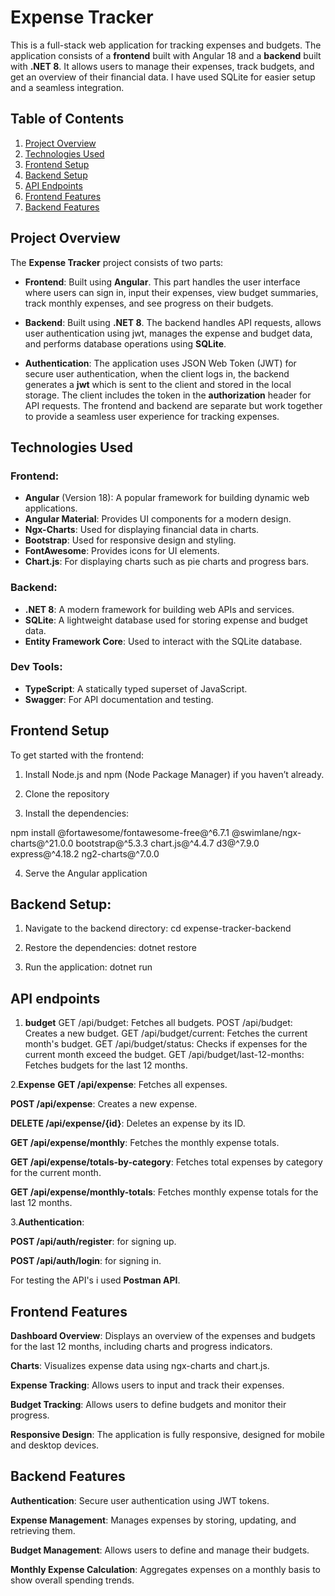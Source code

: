 # Expense Tracker

This is a full-stack web application for tracking expenses and budgets. The application consists of a **frontend** built with Angular 18 and a **backend** built with **.NET 8**. It allows users to manage their expenses, track budgets, and get an overview of their financial data.
I have used SQLite  for easier setup and a seamless integration.

## Table of Contents

1. [Project Overview](#project-overview)
2. [Technologies Used](#technologies-used)
3. [Frontend Setup](#frontend-setup)
4. [Backend Setup](#backend-setup)
5. [API Endpoints](#api-endpoints)
6. [Frontend Features](#frontend-features)
7. [Backend Features](#backend-features)

## Project Overview

The **Expense Tracker** project consists of two parts:

- **Frontend**: Built using **Angular**. This part handles the user interface where users can sign in, input their expenses, view budget summaries, track monthly expenses, and see progress on their budgets.
  
- **Backend**: Built using **.NET 8**. The backend handles API requests, allows user authentication using jwt, manages the expense and budget data, and performs database operations using **SQLite**.
- **Authentication**: The application uses JSON Web Token (JWT) for secure user authentication, when the client logs in, the backend generates a **jwt** which is sent to the client and stored in the local storage. The client includes the token in the **authorization** header for API requests.
The frontend and backend are separate but work together to provide a seamless user experience for tracking expenses.

## Technologies Used

### Frontend:
- **Angular** (Version 18): A popular framework for building dynamic web applications.
- **Angular Material**: Provides UI components for a modern design.
- **Ngx-Charts**: Used for displaying financial data in charts.
- **Bootstrap**: Used for responsive design and styling.
- **FontAwesome**: Provides icons for UI elements.
- **Chart.js**: For displaying charts such as pie charts and progress bars.

### Backend:
- **.NET 8**: A modern framework for building web APIs and services.
- **SQLite**: A lightweight database used for storing expense and budget data.
- **Entity Framework Core**: Used to interact with the SQLite database.

### Dev Tools:
- **TypeScript**: A statically typed superset of JavaScript.
- **Swagger**: For API documentation and testing.
  
## Frontend Setup

To get started with the frontend:

1. Install Node.js and npm (Node Package Manager) if you haven’t already.
2. Clone the repository

3. Install the dependencies:
   
npm install @fortawesome/fontawesome-free@^6.7.1
@swimlane/ngx-charts@^21.0.0
bootstrap@^5.3.3
chart.js@^4.4.7
d3@^7.9.0
express@^4.18.2
ng2-charts@^7.0.0


4. Serve the Angular application

## Backend Setup:

1. Navigate to the backend directory:
cd expense-tracker-backend

2. Restore the dependencies:
dotnet restore

3. Run the application:
dotnet run

## API endpoints
1. **budget**
GET /api/budget: Fetches all budgets.
POST /api/budget: Creates a new budget.
GET /api/budget/current: Fetches the current month's budget.
GET /api/budget/status: Checks if expenses for the current month exceed the budget.
GET /api/budget/last-12-months: Fetches budgets for the last 12 months.

2.**Expense**
**GET /api/expense**: Fetches all expenses.

**POST /api/expense**: Creates a new expense.

**DELETE /api/expense/{id}**: Deletes an expense by its ID.

**GET /api/expense/monthly**: Fetches the monthly expense totals.

**GET /api/expense/totals-by-category**: Fetches total expenses by category for the current month.

**GET /api/expense/monthly-totals**: Fetches monthly expense totals for the last 12 months.

3.**Authentication**:

**POST /api/auth/register**: for signing up.

**POST /api/auth/login**: for signing in.

For testing the API's i used **Postman API**.


## Frontend Features
**Dashboard Overview**: Displays an overview of the expenses and budgets for the last 12 months, including charts and progress indicators.

**Charts**: Visualizes expense data using ngx-charts and chart.js.

**Expense Tracking**: Allows users to input and track their expenses.

**Budget Tracking**: Allows users to define budgets and monitor their progress.

**Responsive Design**: The application is fully responsive, designed for mobile and desktop devices.


## Backend Features

**Authentication**: Secure user authentication using JWT tokens.

**Expense Management**: Manages expenses by storing, updating, and retrieving them.

**Budget Management**: Allows users to define and manage their budgets.

**Monthly Expense Calculation**: Aggregates expenses on a monthly basis to show overall spending trends.



